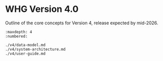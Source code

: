 # WHG Version 4.0

Outline of the core concepts for Version 4, release expected by mid-2026.

```{toctree}
:maxdepth: 4
:numbered:

./v4/data-model.md
./v4/system-architecture.md
./v4/user-guide.md
```
